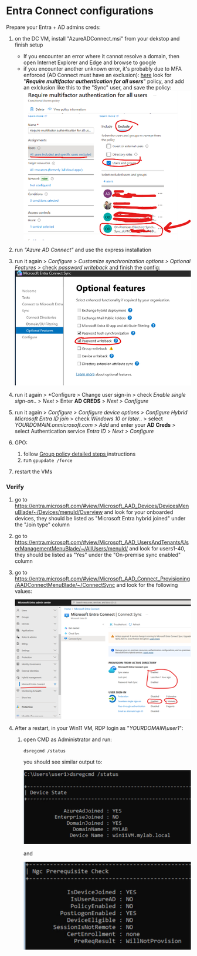# Entra Connect configurations #
Prepare your Entra + AD admins creds:
1. on the DC VM, install "AzureADConnect.msi" from your dekstop and finish setup
    * If you encounter an error where it cannot resolve a domain, then open Internet Explorer and Edge and browse to google
    * if you encounter another unknown error, it's probably due to MFA enforced (AD Connect must have an exclusion):
    [here](https://entra.microsoft.com/#view/Microsoft_AAD_ConditionalAccess/ConditionalAccessBlade/~/Policies/fromNav/) look for "***Require multifactor authentication for all users***" policy, and add an exlclusion like this to the "Sync" user, and save the policy: ![add_mfa_exclusion](fix_mfa.png)

2. run *"Azure AD Connect"* and use the express installation

3. run it again > *Configure > Customize synchronization options > Optional Features >* check *password writeback* and finish the config: !["password writeback"](pass_writeback.png)

4. run it again > *Configure > Change user sign-in >  check *Enable single sign-on*.. > *Next* > Enter **AD CREDS** > *Next > Configure*

5. run it again > *Configure > Configure device options > Configure Hybrid Microsoft Entra ID join* > check *Windows 10 or later*.. > select *YOURDOMAIN.onmicrosoft.com* > *Add* and enter your **AD Creds** > select Authentication service *Entra ID* >  *Next > Configure*

6. GPO:
    1. follow  [Group policy detailed steps
](https://learn.microsoft.com/en-us/entra/identity/hybrid/connect/how-to-connect-sso-quick-start#group-policy-detailed-steps) instructions 
    2. run ```gpupdate /force``` 

6. restart the VMs

### Verify
1. go to https://entra.microsoft.com/#view/Microsoft_AAD_Devices/DevicesMenuBlade/~/Devices/menuId/Overview and look for your onboarded devices, they should be listed as "Microsoft Entra hybrid joined" under the "Join type" column

2. go to https://entra.microsoft.com/#view/Microsoft_AAD_UsersAndTenants/UserManagementMenuBlade/~/AllUsers/menuId/ and look for users1-40, they should be listed as "Yes" under the "On-premise sync enabled" column

3. go to https://entra.microsoft.com/#view/Microsoft_AAD_Connect_Provisioning/AADConnectMenuBlade/~/ConnectSync and look for the following values: 

    ![connect](connect_validation.png)

4. After a restart, in your Win11 VM, RDP login as "*YOURDOMAIN\user1*":
    1. open CMD as Administrator and run:
        ```
        dsregcmd /status
        ```
        you should see similar output to:

        ![dsreg](dsregcmd_status_1.png)
        
        and 

        ![dsreg2](dsregcmd_status_2.png)